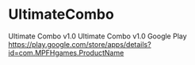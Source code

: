 # UltimateCombo
Ultimate Combo v1.0
Ultimate Combo v1.0 Google Play https://play.google.com/store/apps/details?id=com.MPFHgames.ProductName
